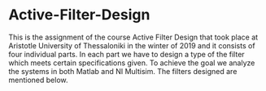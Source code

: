 # Active-Filter-Design
This is the assignment of the course Active Filter Design that took place at Aristotle University of Thessaloniki in the winter of 2019 and it consists of four individual parts. In each part we have to design a type of the filter which meets certain specifications given. To achieve the goal we analyze the systems in both Matlab and NI Multisim. The filters designed are mentioned below. 
